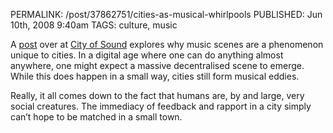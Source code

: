 PERMALINK: /post/37862751/cities-as-musical-whirlpools
PUBLISHED: Jun 10th, 2008 9:40am
TAGS: culture, music

A [post][cos] over at [City of Sound][cos] explores why music scenes are a
phenomenon unique to cities. In a digital age where one can do anything almost
anywhere, one might expect a massive decentralised scene to emerge. While this
does happen in a small way, cities still form musical eddies.

 [cos]: http://www.cityofsound.com/
 [cosp]: http://www.cityofsound.com/blog/2008/06/i-come-from-bri.html

Really, it all comes down to the fact that humans are, by and large, very
social creatures. The immediacy of feedback and rapport in a city simply can’t
hope to be matched in a small town.
